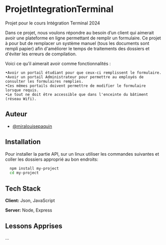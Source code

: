 # ProjetIntegrationTerminal
Projet pour le cours Intégration Terminal 2024

Dans ce projet, nous voulons répondre au besoin d’un client qui aimerait avoir une plateforme en ligne permettant de remplir un formulaire. Ce projet à pour but de remplacer un système manuel (tous les documents sont rempli papier) afin d'améliorer le temps de traitements des dossiers et d'éviter les erreurs de compilation.

Voici ce qu’il aimerait avoir comme fonctionnalités :

    •Avoir un portail étudiant pour que ceux-ci remplissent le formulaire.
    •Avoir un portail Administrateur pour permettre au employés de consulter les formulaires remplies.
    •Ces mêmes portails doivent permettre de modifier le formulaire lorsque requis.
    •Le tout ne doit être accessible que dans l'enceinte du bâtiment (réseau Wifi).



## Auteur

- [@miralouisepaquin](https://www.github.com/miralouisepaquin)


## Installation

Pour installer la partie API, sur un linux utiliser les commandes suivantes et coller les dossiers approprié au bon endroits:

```bash
  npm install my-project
  cd my-project
```

    
## Tech Stack

**Client:** Json, JavaScript

**Server:** Node, Express


## Lessons Apprises

...
